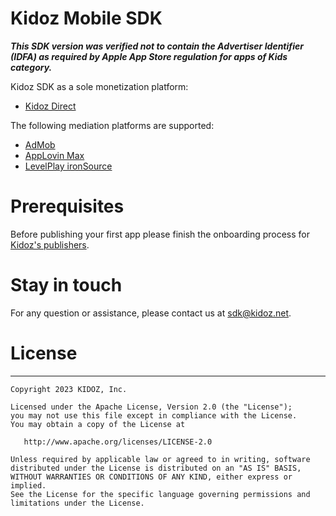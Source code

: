 # Kidoz Mobile SDK

***This SDK version was verified not to contain the Advertiser Identifier (IDFA) as required by Apple App Store regulation for apps of Kids category.***

Kidoz SDK as a sole monetization platform:
- [Kidoz Direct](https://github.com/Kidoz-SDK/kidoz-mobile-sdk/tree/main/Kidoz%20Direct)
  
The following mediation platforms are supported:
- [AdMob](https://github.com/Kidoz-SDK/kidoz-mobile-sdk/tree/main/Mediation/AdMob%20Adapter)
- [AppLovin Max](https://github.com/Kidoz-SDK/kidoz-mobile-sdk/tree/main/Mediation/AppLovin%20Max%20Adapter)
- [LevelPlay ironSource](https://github.com/Kidoz-SDK/kidoz-mobile-sdk/tree/main/Mediation/LevelPlay%20IronSource%20Adapter)


# Prerequisites
Before publishing your first app please finish the onboarding process for [Kidoz's publishers](http://accounts.kidoz.net/publishers/register?utm_source=kidoz_github).

# Stay in touch 
For any question or assistance, please contact us at sdk@kidoz.net.

# License
--------

    Copyright 2023 KIDOZ, Inc.

    Licensed under the Apache License, Version 2.0 (the "License");
    you may not use this file except in compliance with the License.
    You may obtain a copy of the License at

       http://www.apache.org/licenses/LICENSE-2.0

    Unless required by applicable law or agreed to in writing, software
    distributed under the License is distributed on an "AS IS" BASIS,
    WITHOUT WARRANTIES OR CONDITIONS OF ANY KIND, either express or implied.
    See the License for the specific language governing permissions and
    limitations under the License.
